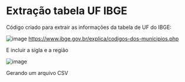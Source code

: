 # Extração tabela UF IBGE 

Código criado para extrair as informações da tabela de UF do IBGE: 

![image](https://github.com/user-attachments/assets/389b207b-959a-4f44-ad08-891a97a6b972)
https://www.ibge.gov.br/explica/codigos-dos-municipios.php

E incluir a sigla e a região

![image](https://github.com/user-attachments/assets/e70b1ce5-5eb0-41cb-a8c8-dcaab79370d6)

Gerando um arquivo CSV
